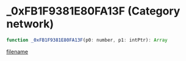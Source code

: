 # _0xFB1F9381E80FA13F (Category network)

```js
function _0xFB1F9381E80FA13F(p0: number, p1: intPtr): Array
```

[filename](_0xFB1F9381E80FA13F_m.md ':include')